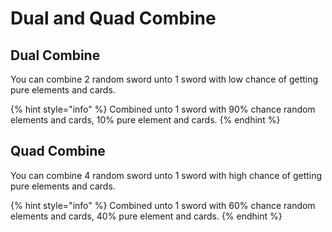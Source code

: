 # Dual and Quad Combine

## Dual Combine

You can combine 2 random sword unto 1 sword with low chance of getting pure elements and cards.&#x20;

{% hint style="info" %}
Combined unto 1 sword with 90% chance random elements and cards, 10% pure element and cards.
{% endhint %}

## Quad Combine

You can combine 4 random sword unto 1 sword with high chance of getting pure elements and cards.

{% hint style="info" %}
Combined unto 1 sword with 60% chance random elements and cards, 40% pure element and cards.
{% endhint %}
